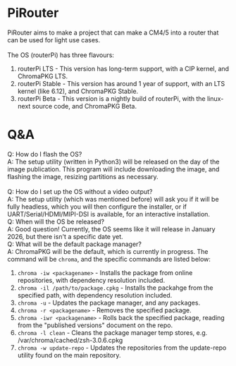 # PiRouter
PiRouter aims to make a project that can make a CM4/5 into a router that can be used for light use cases.<br>  
The OS (routerPi) has three flavours:<br> 
1. routerPi LTS - This version has long-term support, with a CIP kernel, and ChromaPKG LTS.
2. routerPi Stable - This version has around 1 year of support, with an LTS kernel (like 6.12), and ChromaPKG Stable.
3. routerPi Beta - This version is a nightly build of routerPi, with the linux-next source code, and ChromaPKG Beta.<br>   
# Q&A
Q: How do I flash the OS?<br> 
A: The setup utility (written in Python3) will be released on the day of the image publication. This program will include downloading the image, and flashing the image, resizing partitions as necessary.<br>  
Q: How do I set up the OS without a video output?<br> 
A: The setup utility (which was mentioned before) will ask you if it will be fully headless, which you will then configure the installer, or if UART/Serial/HDMI/MIPI-DSI is available, for an interactive installation.<br> 
Q: When will the OS be released?<br> 
A: Good question! Currently, the OS seems like it will release in January 2026, but there isn't a specific date yet.<br> 
Q: What will be the default package manager?<br> 
A: ChromaPKG will be the default, which is currently in progress. The command will be ```chroma```, and the specific commands are listed below:<br>  
1. ```chroma -iw <packagename>``` - Installs the package from online repositories, with dependency resolution included.
2. ```chroma -il /path/to/package.cpkg``` - Installs the packahge from the specified path, with dependency resolution included.
3. ```chroma -u``` - Updates the package manager, and any packages.
4. ```chroma -r <packagename>``` - Removes the specified package.
5. ```chroma -iwr <packagename>``` - Rolls back the specified package, reading from the "published versions" document on the repo.
6. ```chroma -l clean``` - Cleans the package manager temp stores, e.g. /var/chroma/cached/zsh-3.0.6.cpkg
7. ```chroma -w update-repo``` - Updates the repositories from the update-repo utility found on the main repository.
